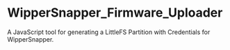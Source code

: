 # WipperSnapper_Firmware_Uploader
A JavaScript tool for generating a LittleFS Partition with Credentials for WipperSnapper.

